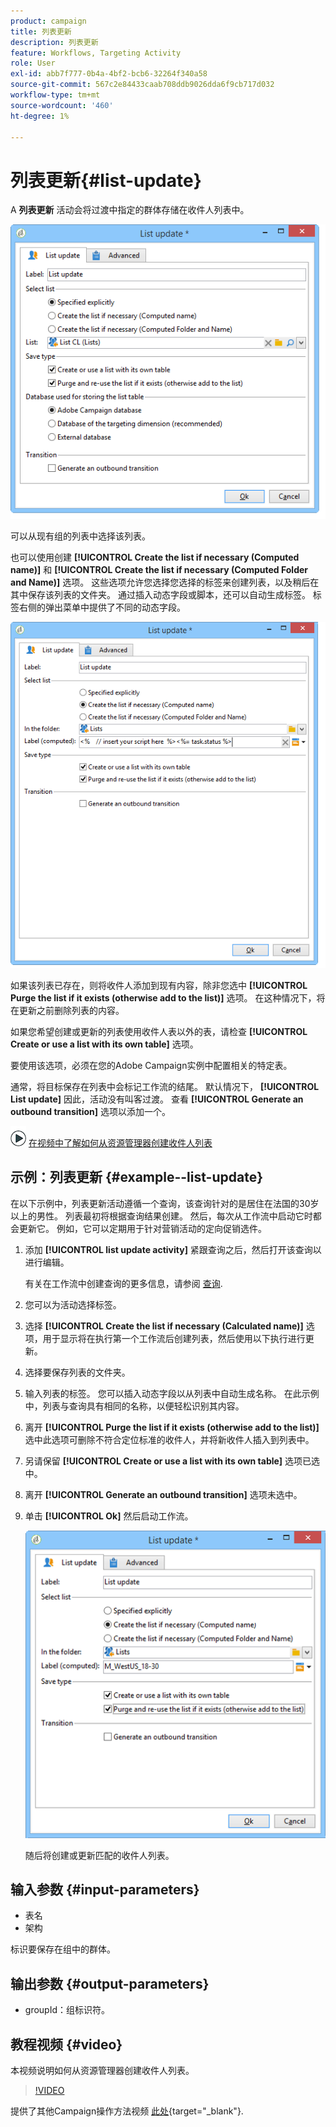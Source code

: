 ```yaml
---
product: campaign
title: 列表更新
description: 列表更新
feature: Workflows, Targeting Activity
role: User
exl-id: abb7f777-0b4a-4bf2-bcb6-32264f340a58
source-git-commit: 567c2e84433caab708ddb9026dda6f9cb717d032
workflow-type: tm+mt
source-wordcount: '460'
ht-degree: 1%

---
```


# 列表更新{#list-update}



A **列表更新** 活动会将过渡中指定的群体存储在收件人列表中。

![](assets/s_user_segmentation_update_group.png)

可以从现有组的列表中选择该列表。

也可以使用创建 **[!UICONTROL Create the list if necessary (Computed name)]** 和 **[!UICONTROL Create the list if necessary (Computed Folder and Name)]** 选项。 这些选项允许您选择您选择的标签来创建列表，以及稍后在其中保存该列表的文件夹。 通过插入动态字段或脚本，还可以自动生成标签。 标签右侧的弹出菜单中提供了不同的动态字段。

![](assets/s_user_segmentation_update_list_calc.png)

如果该列表已存在，则将收件人添加到现有内容，除非您选中 **[!UICONTROL Purge the list if it exists (otherwise add to the list)]** 选项。 在这种情况下，将在更新之前删除列表的内容。

如果您希望创建或更新的列表使用收件人表以外的表，请检查 **[!UICONTROL Create or use a list with its own table]** 选项。

要使用该选项，必须在您的Adobe Campaign实例中配置相关的特定表。

通常，将目标保存在列表中会标记工作流的结尾。 默认情况下， **[!UICONTROL List update]** 因此，活动没有叫客过渡。 查看 **[!UICONTROL Generate an outbound transition]** 选项以添加一个。

![](assets/do-not-localize/how-to-video.png) [在视频中了解如何从资源管理器创建收件人列表](#video)

## 示例：列表更新 {#example--list-update}

在以下示例中，列表更新活动遵循一个查询，该查询针对的是居住在法国的30岁以上的男性。 列表最初将根据查询结果创建。 然后，每次从工作流中启动它时都会更新它。 例如，它可以定期用于针对营销活动的定向促销选件。

1. 添加 **[!UICONTROL list update activity]** 紧跟查询之后，然后打开该查询以进行编辑。

   有关在工作流中创建查询的更多信息，请参阅 [查询](query.md).

1. 您可以为活动选择标签。
1. 选择 **[!UICONTROL Create the list if necessary (Calculated name)]** 选项，用于显示将在执行第一个工作流后创建列表，然后使用以下执行进行更新。
1. 选择要保存列表的文件夹。
1. 输入列表的标签。 您可以插入动态字段以从列表中自动生成名称。 在此示例中，列表与查询具有相同的名称，以便轻松识别其内容。
1. 离开 **[!UICONTROL Purge the list if it exists (otherwise add to the list)]** 选中此选项可删除不符合定位标准的收件人，并将新收件人插入到列表中。
1. 另请保留 **[!UICONTROL Create or use a list with its own table]** 选项已选中。
1. 离开 **[!UICONTROL Generate an outbound transition]** 选项未选中。
1. 单击 **[!UICONTROL Ok]** 然后启动工作流。

   ![](assets/s_user_segmentation_update_list_calc_example.png)

   随后将创建或更新匹配的收件人列表。

## 输入参数 {#input-parameters}

* 表名
* 架构

标识要保存在组中的群体。

## 输出参数 {#output-parameters}

* groupId：组标识符。

## 教程视频 {#video}

本视频说明如何从资源管理器创建收件人列表。

>[!VIDEO](https://video.tv.adobe.com/v/25602/quality=12)

提供了其他Campaign操作方法视频 [此处](https://experienceleague.adobe.com/docs/campaign-learn/tutorials/getting-started/introduction-to-adobe-campaign.html){target="_blank"}.